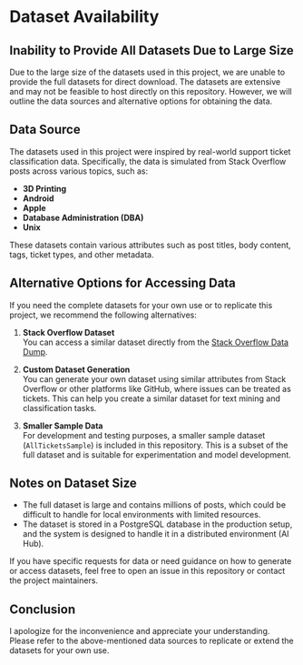 # Dataset Availability

## Inability to Provide All Datasets Due to Large Size

Due to the large size of the datasets used in this project, we are unable to provide the full datasets for direct download. The datasets are extensive and may not be feasible to host directly on this repository. However, we will outline the data sources and alternative options for obtaining the data.

## Data Source
The datasets used in this project were inspired by real-world support ticket classification data. Specifically, the data is simulated from Stack Overflow posts across various topics, such as:
- **3D Printing**
- **Android**
- **Apple**
- **Database Administration (DBA)**
- **Unix**

These datasets contain various attributes such as post titles, body content, tags, ticket types, and other metadata.

## Alternative Options for Accessing Data
If you need the complete datasets for your own use or to replicate this project, we recommend the following alternatives:

1. **Stack Overflow Dataset**  
   You can access a similar dataset directly from the [Stack Overflow Data Dump](https://archive.org/details/stackexchange).

2. **Custom Dataset Generation**  
   You can generate your own dataset using similar attributes from Stack Overflow or other platforms like GitHub, where issues can be treated as tickets. This can help you create a similar dataset for text mining and classification tasks.

3. **Smaller Sample Data**  
   For development and testing purposes, a smaller sample dataset (`AllTicketsSample`) is included in this repository. This is a subset of the full dataset and is suitable for experimentation and model development.

## Notes on Dataset Size
- The full dataset is large and contains millions of posts, which could be difficult to handle for local environments with limited resources.
- The dataset is stored in a PostgreSQL database in the production setup, and the system is designed to handle it in a distributed environment (AI Hub).

If you have specific requests for data or need guidance on how to generate or access datasets, feel free to open an issue in this repository or contact the project maintainers.

## Conclusion
I apologize for the inconvenience and appreciate your understanding. Please refer to the above-mentioned data sources to replicate or extend the datasets for your own use.

